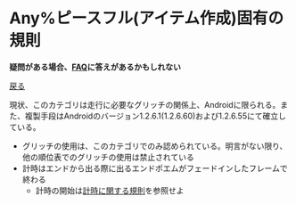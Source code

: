 # Any%ピースフル(アイテム作成)固有の規則

**疑問がある場合、[FAQ](https://www.speedrun.com/mcbe/thread/vdv9t)に答えがあるかもしれない**

[戻る](../README.md)

現状、このカテゴリは走行に必要なグリッチの関係上、Androidに限られる。また、複製手段はAndroidのバージョン1.2.6.1(1.2.6.60)および1.2.6.55にて確立している。

* グリッチの使用は、このカテゴリでのみ認められている。明言がない限り、他の順位表でのグリッチの使用は禁止されている
* 計時はエンドから出る際に出るエンドポエムがフェードインしたフレームで終わる
    - 計時の開始は[計時に関する規則](../global/README.md#計時に関する規則)を参照せよ
